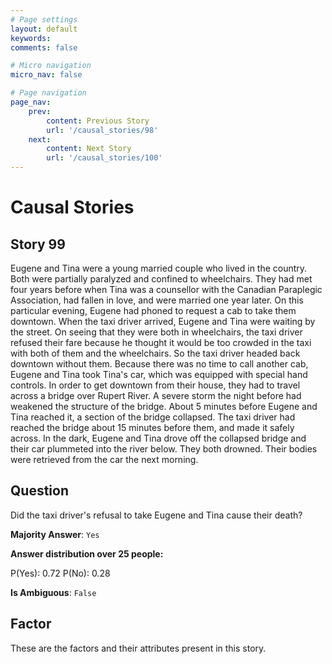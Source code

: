 ```yaml
---
# Page settings
layout: default
keywords:
comments: false

# Micro navigation
micro_nav: false

# Page navigation
page_nav:
    prev:
        content: Previous Story
        url: '/causal_stories/98'
    next:
        content: Next Story
        url: '/causal_stories/100'
---
```

# Causal Stories

## Story 99

<div class='text-hightlight'>
Eugene and Tina were a young married couple who lived in the country. Both were partially paralyzed and confined to wheelchairs. They had met four years before when Tina was a counsellor with the Canadian Paraplegic Association, had fallen in love, and were married one year later. On this particular evening, Eugene had phoned to request a cab to take them downtown. When the taxi driver arrived, Eugene and Tina were waiting by the street. On seeing that they were both in wheelchairs, the taxi driver refused their fare because he thought it would be too crowded in the taxi with both of them and the wheelchairs. So the taxi driver headed back downtown without them. Because there was no time to call another cab, Eugene and Tina took Tina's car, which was equipped with special hand controls. In order to get downtown from their house, they had to travel across a bridge over Rupert River. A severe storm the night before had weakened the structure of the bridge. About 5 minutes before Eugene and Tina reached it, a section of the bridge collapsed. The taxi driver had reached the bridge about 15 minutes before them, and made it safely across. In the dark, Eugene and Tina drove off the collapsed bridge and their car plummeted into the river below. They both drowned. Their bodies were retrieved from the car the next morning.
</div>

## Question

<p>
<div class='text-hightlight'>Did the taxi driver's refusal to take Eugene and Tina cause their death?</div>
</p>

**Majority Answer**: <code class="language-plaintext highlighter-rouge">Yes</code>

**Answer distribution over 25 people:**

<div class="container">
<div class="row">
<div class="col-md-7">
    <div class="slider-container">
        <div class="slider">
            <div class="slider-value" id="sliderValue"></div>
        </div>
        <div class="slider-labels">
            <span id="yesLabel">P(Yes): 0.72</span>
            <span id="noLabel">P(No): 0.28</span>
        </div>
    </div>
</div>
</div>
</div>

**Is Ambiguous**:  <code class="language-plaintext highlighter-rouge">False</code> <!-- False -->

## Factor

These are the factors and their attributes present in this story.

